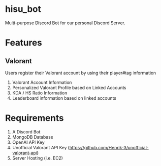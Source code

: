 # hisu_bot
Multi-purpose Discord Bot for our personal Discord Server.

# Features
## Valorant
Users register their Valorant account by using their player#tag information 
1. Valorant Account Information 
2. Personalized Valorant Profile based on Linked Accounts
3. KDA / HS Ratio Information
4. Leaderboard information based on linked accounts
   
# Requirements
1. A Discord Bot
2. MongoDB Database
3. OpenAI API Key
4. Unofficial Valorant API Key (https://github.com/Henrik-3/unofficial-valorant-api)
5. Server Hosting (i.e. EC2)
